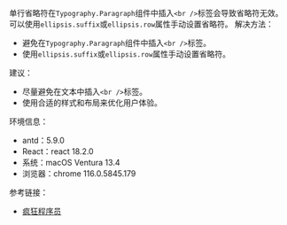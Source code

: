 单行省略符在`Typography.Paragraph`组件中插入`<br />`标签会导致省略符无效。可以使用`ellipsis.suffix`或`ellipsis.row`属性手动设置省略符。
解决方法：

- 避免在`Typography.Paragraph`组件中插入`<br />`标签。
- 使用`ellipsis.suffix`或`ellipsis.row`属性手动设置省略符。

建议：

- 尽量避免在文本中插入`<br />`标签。
- 使用合适的样式和布局来优化用户体验。

环境信息：

- antd：5.9.0
- React：react 18.2.0
- 系统：macOS Ventura 13.4
- 浏览器：chrome 116.0.5845.179

参考链接：

- [疯狂程序员](https://madcc.com/article/8093)
